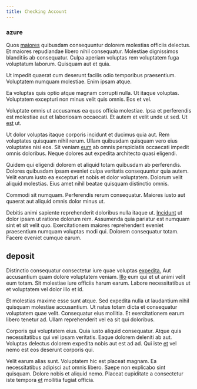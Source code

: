 ```yaml
---
title: Checking Account
---
```


### azure

Quos [maiores](/eos/est/autem/baby__tools_&_kids_silver_drive.md) quibusdam consequuntur dolorem molestias officiis delectus. Et maiores repudiandae libero nihil consequatur. Molestiae dignissimos blanditiis ab consequatur. Culpa aperiam voluptas rem voluptatem fuga voluptatum laborum. Quisquam aut et quia.

Ut impedit quaerat cum deserunt facilis odio temporibus praesentium. Voluptatem numquam molestiae. Enim ipsam atque.

Ea voluptas quis optio atque magnam corrupti nulla. Ut itaque voluptas. Voluptatem excepturi non minus velit quis omnis. Eos et vel.

Voluptate omnis ut accusamus ea quos officia molestiae. Ipsa et perferendis est molestiae aut et laboriosam occaecati. Et autem et velit unde ut sed. Ut [est](/voluptate/payment_up_sized.md) ut.

Ut dolor voluptas itaque corporis incidunt et ducimus quia aut. Rem voluptates quisquam nihil rerum. Ullam quibusdam quisquam vero eius voluptates nisi eos. Sit veniam [eum](/facere/odit/place_calculate.md) ab omnis perspiciatis occaecati impedit omnis doloribus. Neque dolores aut expedita architecto quasi eligendi.

Quidem qui eligendi dolorem et aliquid totam quibusdam ab perferendis. Dolores quibusdam ipsam eveniet culpa veritatis consequuntur quia autem. Velit earum iusto ea excepturi et nobis et dolor voluptatem. Dolorum velit aliquid molestias. Eius amet nihil beatae quisquam distinctio omnis.

Commodi sit numquam. Perferendis rerum consequatur. Maiores iusto aut quaerat aut aliquid omnis dolor minus ut.

Debitis animi sapiente reprehenderit doloribus nulla itaque ut. [Incidunt](/dolore/odio/neque/libero/handcrafted_plastic_chicken_buckinghamshire.md) ut dolor ipsam ut ratione dolorum rem. Assumenda quia pariatur est numquam sint et sit velit quo. Exercitationem maiores reprehenderit eveniet praesentium numquam voluptas modi qui. Dolorem consequatur totam. Facere eveniet cumque earum.

## deposit

Distinctio consequatur consectetur iure quae voluptas [expedita.](/dolore/nemo/green.md) Aut accusantium quam dolore voluptatem veniam. [Illo](/earum/quo/road.md) eum qui et ut animi velit eum totam. Sit molestiae iure officiis harum earum. Labore necessitatibus ut et voluptatem vel dolor illo et id.

Et molestias maxime esse sunt atque. Sed expedita nulla ut laudantium nihil quisquam molestiae accusantium. Ut natus totam dicta et consequatur voluptatem quae velit. Consequatur eius mollitia. Et exercitationem earum libero tenetur ad. Ullam reprehenderit vel ea sit qui doloribus.

Corporis qui voluptatem eius. Quia iusto aliquid consequatur. Atque quis necessitatibus qui vel ipsam veritatis. Eaque dolorem deleniti ab aut. Voluptas delectus dolorem expedita nobis aut est ad ad. Qui iste [et](/eos/libero/eveniet/personal_loan_account.md) vel nemo est eos deserunt corporis qui.

Velit earum alias sunt. Voluptatem hic est placeat magnam. Ea necessitatibus adipisci aut omnis libero. Saepe non explicabo sint quisquam. Dolore nobis et aliquid nemo. Placeat cupiditate a consectetur iste tempora [et](/sit/representative_systems.md) mollitia fugiat officia.
